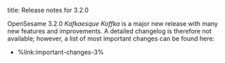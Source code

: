 title: Release notes for 3.2.0

OpenSesame 3.2.0 *Kafkaesque Koffka* is a major new release with many new features and improvements. A detailed changelog is therefore not available; however, a list of most important changes can be found here:

- %link:important-changes-3%
